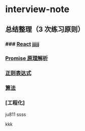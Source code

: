 # interview-note

## 总结整理（3 次练习原则）

### ### [React](./page/React/index.md) jjjjj

### [Promise 原理解析](https://github.com/liushuxin/interview-note/blob/main/page/Javascript%E5%9F%BA%E7%A1%80/Promise.md)

### [正则表达式](./section/正则表达式/正则表达式.md)

### [算法](./page/算法/index.md)

### [工程化]

ju811
ssss

kkk
